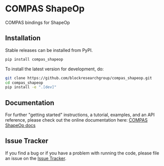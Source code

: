 # COMPAS ShapeOp

COMPAS bindings for ShapeOp

## Installation

Stable releases can be installed from PyPI.

```bash
pip install compas_shapeop
```

To install the latest version for development, do:

```bash
git clone https://github.com/blockresearchgroup/compas_shapeop.git
cd compas_shapeop
pip install -e ".[dev]"
```

## Documentation

For further "getting started" instructions, a tutorial, examples, and an API reference,
please check out the online documentation here: [COMPAS ShapeOp docs](https://blockresearchgroup.github.io/compas_shapeop)

## Issue Tracker

If you find a bug or if you have a problem with running the code, please file an issue on the [Issue Tracker](https://github.com/blockresearchgroup/compas_shapeop/issues).
